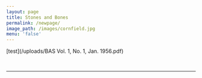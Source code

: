 ```yaml
---
layout: page
title: Stones and Bones
permalink: /newpage/
image_path: /images/cornfield.jpg
menu: 'false'
---
```



[test](/uploads/BAS Vol. 1, No. 1, Jan. 1956.pdf)

&nbsp;

---

&nbsp;